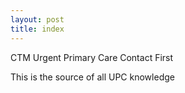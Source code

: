 ```yaml
---
layout: post
title: index
---
```


CTM Urgent Primary Care Contact First

This is the source of all UPC knowledge
